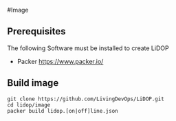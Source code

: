 #Image

## Prerequisites

The following Software must be installed to create LiDOP
- Packer https://www.packer.io/

## Build image
```
git clone https://github.com/LivingDevOps/LiDOP.git
cd lidop/image
packer build lidop.[on|off]line.json
```